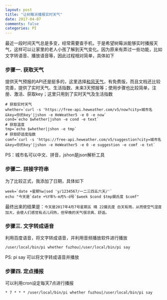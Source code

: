 ```yaml
---
layout: post
title: "让树莓派播报实时天气"
date: 2017-04-07
comments: false
categories: PI
---
```


最近一段时间天气总是多变，经常需要查手机，于是希望树莓派能够实时播报天气，这样可以让家里的老人小孩了解到天气变化。因为原来有弄过一些功能，比如文字转语音、播放语音等，因此过程相对简单，具体如下

### 步骤一. 获取天气
提供天气预报的API还是挺多的，这里选择[和风天气](https://www.heweather.com/)，有免费版，而且文档还比较完善，提供了实时天气、生活指数、未来3天预报等；使用步骤也比较简单，注册、激活、获取key；这里只用到了实时天气及生活指数

```
# 获取实时天气
whether=`curl -s 'https://free-api.heweather.com/v5/now?city=城市名&key=你的key'|jshon -e HeWeather5 -e 0 -e now`
cond=`echo $whether|jshon -e cond -e text`
# 获取温度
tmp=`echo $whether|jshon -e tmp`
# 获取舒适度指数
comf=`curl -s 'https://free-api.heweather.com/v5/suggestion?city=城市名&key=你的key'|jshon -e HeWeather5 -e 0 -e suggestion -e comf -e txt`
```
PS：城市名可以中文、拼音，jshon是json解析工具


### 步骤二. 拼接字符串
为了比较正式，我添加了日期，具体如下

```
week=`date +星期%w|sed 'y/1234567/一二三四五六天/'`
echo "今天是`date +%Y年%-m月%-d号`$week $cond $tmp摄氏度 $comf"
```

最终出来的结果是：`今天是2017年4月7号星期五 晴 22摄氏度 白天有雨，从而使空气湿度加大，会使人们感觉有点儿闷热，但早晚的天气很凉爽、舒适。`

### 步骤三. 文字转成语音

利用百度语音，将文字转成语音，并利用音频播放软件进行播放

```
/user/local/bin/pi whether fuzhou|/user/local/bin/pi say
```
PS: pi say 可以将文字转成语音并播放

### 步骤四. 定点播报

可以利用cron设定每天7点进行播报

```
* 7 * * * /user/local/bin/pi whether fuzhou|/user/local/bin/pi say
```



